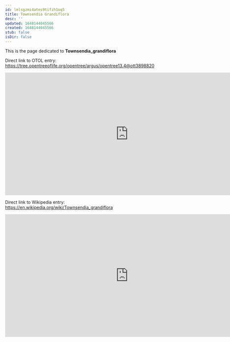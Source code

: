 ```yaml
---
id: lmlsgzmi4ates9tifih1oq5
title: Townsendia Grandiflora
desc: ''
updated: 1648144045566
created: 1648144045566
stub: false
isDir: false
---
```

This is the page dedicated to **Townsendia_grandiflora**


Direct link to OTOL entry: https://tree.opentreeoflife.org/opentree/argus/opentree13.4@ott3898820



<html>
    <body>
    <iframe src="https://tree.opentreeoflife.org/opentree/argus/opentree13.4@ott3898820"
    width="800" height="400" frameborder="0" allowfullscreen> </iframe>
    </body>
</html>
    


Direct link to Wikipedia entry: https://en.wikipedia.org/wiki/Townsendia_grandiflora



<html>
    <body>
    <iframe src="https://en.wikipedia.org/wiki/Townsendia_grandiflora"
    width="800" height="400" frameborder="0" allowfullscreen> </iframe>
    </body>
</html>
    
